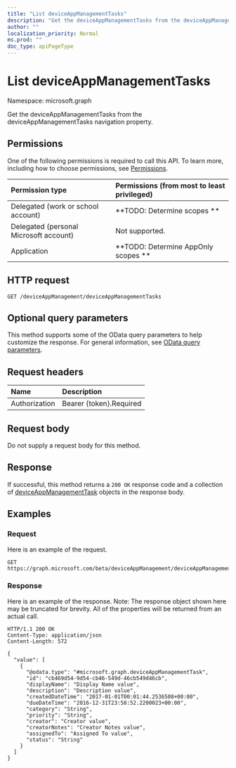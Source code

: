 ```yaml
---
title: "List deviceAppManagementTasks"
description: "Get the deviceAppManagementTasks from the deviceAppManagementTasks navigation property."
author: ""
localization_priority: Normal
ms.prod: ""
doc_type: apiPageType
---
```


# List deviceAppManagementTasks

Namespace: microsoft.graph

Get the deviceAppManagementTasks from the deviceAppManagementTasks navigation property.

## Permissions
One of the following permissions is required to call this API. To learn more, including how to choose permissions, see [Permissions](/concepts/permissions-reference.md).

|Permission type|Permissions (from most to least privileged)|
|:---|:---|
|Delegated (work or school account)|**TODO: Determine scopes **|
|Delegated (personal Microsoft account)|Not supported.|
|Application|**TODO: Determine AppOnly scopes **|

## HTTP request
<!-- {
  "blockType": "ignored"
}
-->
``` http
GET /deviceAppManagement/deviceAppManagementTasks
```

## Optional query parameters
This method supports some of the OData query parameters to help customize the response. For general information, see [OData query parameters](/graph/query-parameters).

## Request headers
|Name|Description|
|:---|:---|
|Authorization|Bearer {token}.Required|

## Request body
Do not supply a request body for this method.

## Response
If successful, this method returns a `200 OK` response code and a collection of [deviceAppManagementTask](../resources/deviceappmanagementtask.md) objects in the response body.

## Examples

### Request
Here is an example of the request.
<!-- {
  "blockType": "request",
  "name": "get_deviceappmanagementtask"
}
-->
``` http
GET https://graph.microsoft.com/beta/deviceAppManagement/deviceAppManagementTasks
```

### Response
Here is an example of the response. Note: The response object shown here may be truncated for brevity. All of the properties will be returned from an actual call.
<!-- {
  "blockType": "response",
  "truncated": true,
  "@odata.type": "collection(microsoft.graph.deviceappmanagementtask)"
}
-->
``` http
HTTP/1.1 200 OK
Content-Type: application/json
Content-Length: 572

{
  "value": [
    {
      "@odata.type": "#microsoft.graph.deviceAppManagementTask",
      "id": "cb469d54-9d54-cb46-549d-46cb549d46cb",
      "displayName": "Display Name value",
      "description": "Description value",
      "createdDateTime": "2017-01-01T00:01:44.2536508+00:00",
      "dueDateTime": "2016-12-31T23:58:52.2200023+00:00",
      "category": "String",
      "priority": "String",
      "creator": "Creator value",
      "creatorNotes": "Creator Notes value",
      "assignedTo": "Assigned To value",
      "status": "String"
    }
  ]
}
```


